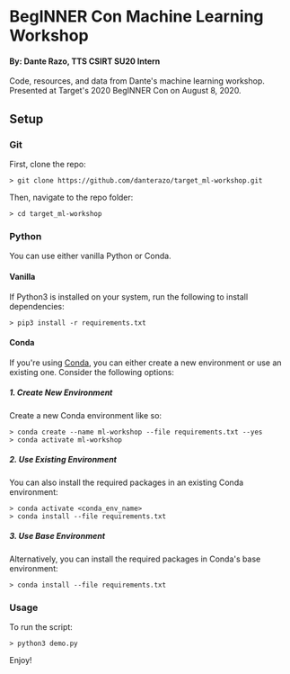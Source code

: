 # BegINNER Con Machine Learning Workshop
#### By: Dante Razo, TTS CSIRT SU20 Intern
Code, resources, and data from Dante's machine learning workshop. Presented at Target's 2020 BegINNER Con on August 8, 2020.

## Setup
### Git
First, clone the repo:
```
> git clone https://github.com/danterazo/target_ml-workshop.git
```

Then, navigate to the repo folder:
```
> cd target_ml-workshop
```

### Python
You can use either vanilla Python or Conda.

#### Vanilla
If Python3 is installed on your system, run the following to install dependencies:
```
> pip3 install -r requirements.txt
```

#### Conda
If you're using [Conda](https://docs.conda.io/en/latest/), you can either create a new environment or use an existing one. Consider the following options:

##### 1. Create New Environment
Create a new Conda environment like so:
```
> conda create --name ml-workshop --file requirements.txt --yes
> conda activate ml-workshop
```

##### 2. Use Existing Environment
You can also install the required packages in an existing Conda environment:
```
> conda activate <conda_env_name>
> conda install --file requirements.txt
```

##### 3. Use Base Environment
Alternatively, you can install the required packages in Conda's base environment:
```
> conda install --file requirements.txt
```

### Usage
To run the script:
```
> python3 demo.py
```

Enjoy!